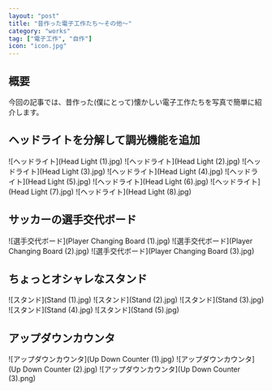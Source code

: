 ```yaml
---
layout: "post"
title: "昔作った電子工作たち～その他～"
category: "works"
tag: ["電子工作", "自作"]
icon: "icon.jpg"
---
```


## 概要

今回の記事では、昔作った(僕にとって)懐かしい電子工作たちを写真で簡単に紹介します。

## ヘッドライトを分解して調光機能を追加
<!--more-->

![ヘッドライト](Head Light (1).jpg)
![ヘッドライト](Head Light (2).jpg)
![ヘッドライト](Head Light (3).jpg)
![ヘッドライト](Head Light (4).jpg)
![ヘッドライト](Head Light (5).jpg)
![ヘッドライト](Head Light (6).jpg)
![ヘッドライト](Head Light (7).jpg)
![ヘッドライト](Head Light (8).jpg)

## サッカーの選手交代ボード

![選手交代ボード](Player Changing Board (1).jpg)
![選手交代ボード](Player Changing Board (2).jpg)
![選手交代ボード](Player Changing Board (3).jpg)

## ちょっとオシャレなスタンド

![スタンド](Stand (1).jpg)
![スタンド](Stand (2).jpg)
![スタンド](Stand (3).jpg)
![スタンド](Stand (4).jpg)
![スタンド](Stand (5).jpg)

## アップダウンカウンタ

![アップダウンカウンタ](Up Down Counter (1).jpg)
![アップダウンカウンタ](Up Down Counter (2).jpg)
![アップダウンカウンタ](Up Down Counter (3).png)


